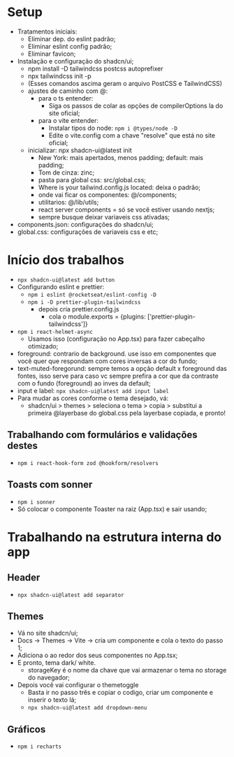 # Setup

- Tratamentos iniciais:
  - Eliminar dep. do eslint padrão;
  - Eliminar eslint config padrão;
  - Eliminar favicon;
- Instalação e configuração do shadcn/ui;
  - npm install -D tailwindcss postcss autoprefixer
  - npx tailwindcss init -p
  - (Esses comandos ascima geram o arquivo PostCSS e TailwindCSS)
  - ajustes de caminho com @:
    - para o ts entender:
      - Siga os passos de colar as opções de compilerOptions la do site oficial;
    - para o vite entender:
      - Instalar tipos do node: `npm i @types/node -D`
      - Edite o vite.config com a chave "resolve" que está no site oficial;
  - inicializar: npx shadcn-ui@latest init
    - New York: mais apertados, menos padding; default: mais padding;
    - Tom de cinza: zinc;
    - pasta para global css: src/global.css;
    - Where is your tailwind.config.js located: deixa o padrão;
    - onde vai ficar os componentes: @/components;
    - utilitarios: @/lib/utils;
    - react server components = só se você estiver usando nextjs;
    - sempre busque deixar variaveis css ativadas;
- components.json: configurações do shadcn/ui;
- global.css: configurações de variaveis css e etc;

# Início dos trabalhos

- `npx shadcn-ui@latest add button`
- Configurando eslint e prettier:
  - `npm i eslint @rocketseat/eslint-config -D`
  - `npm i -D prettier-plugin-tailwindcss`
    - depois cria prettier.config.js
      - cola o module.exports = {plugins: ['prettier-plugin-tailwindcss']}
- `npm i react-helmet-async`
  - Usamos isso (configuração no App.tsx) para fazer cabeçalho otimizado;
- foreground: contrario de background. use isso em componentes que
  você quer que respondam com cores inversas a cor do fundo;
- text-muted-foregorund: sempre temos a opção default x foreground
  das fontes, isso serve para caso vc sempre prefira a cor que da 
  contraste com o fundo (foreground) ao inves da default;
- input e label: `npx shadcn-ui@latest add input label`
- Para mudar as cores conforme o tema desejado, vá:
  - shadcn/ui > themes > seleciona o tema > copia > substitui a primeira
    @layerbase do global.css pela layerbase copiada, e pronto!

## Trabalhando com formulários e validações destes

- `npm i react-hook-form zod @hookform/resolvers`

## Toasts com sonner

- `npm i sonner`
- Só colocar o componente Toaster na raiz (App.tsx) e sair usando;

# Trabalhando na estrutura interna do app

## Header

- `npx shadcn-ui@latest add separator`

## Themes

- Vá no site shadcn/ui;
- Docs -> Themes -> Vite -> cria um componente e cola o texto do passo 1;
- Adiciona o <ThemeProvider /> ao redor dos seus componentes no App.tsx;
- E pronto, tema dark/ white.
  - storageKey é o nome da chave que vai armazenar o tema no storage do navegador;
- Depois você vai configurar o themetoggle
  - Basta ir no passo três e copiar o codigo, criar um componente e inserir o texto lá;
  - `npx shadcn-ui@latest add dropdown-menu`

## Gráficos

- `npm i recharts`
